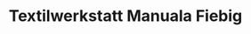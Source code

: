 ---
title: "Textilwerkstatt Manuala Fiebig"
url: /naumburg-saale/textilwerkstatt-manuala-fiebig/
shop: Schneiderei
---